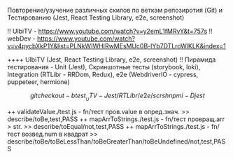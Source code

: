 Повторение/узучение различных скилов по веткам репозиротия (Git) и Тестированию (Jest, React Testing Library, e2e, screenshot)

!! UlbiTV - https://www.youtube.com/watch?v=y2emL1fMRyY&t=757s
!! webDev - https://www.youtube.com/watch?v=v4pycbXkP1Y&list=PLNkWIWHIRwMEsMUc0B-lYb7DTLroWlKLK&index=1

++++ UlbiTV (Jest, React Testing Library, e2e, screenshot)
!! Пирамида тестирования - Unit (Jest), Скриншотные тесты (storybook, loki), Integration (RTLibr - RRDom, Redux), e2e (WebdriverIO - cypress, puppeteer, hermione)

$$
git checkout -b test__UTV-Jest/RTLibr/e2e/scrsh
npm i -D jest
$$

++ validateValue./test.js - fn/тест пров.value в опред.знач. >> describe/toBe,test,PASS
++ mapArrToStrings./test.js - fn/тест провращ.arr > str. >> describe/toEqual/not,test,PASS
++ mapArrToStrings./test.js - fn/тест возвед.num в квадрат >> describe/toBe/toBeLessThan/toBeGreaterThan/toBeUndefined/not,test,PASS
